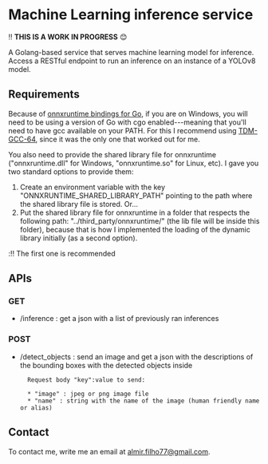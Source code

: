 # Machine Learning inference service

:bangbang: **THIS IS A WORK IN PROGRESS** :blush:

A Golang-based service that serves machine learning model for inference. Access a RESTful endpoint to run an inference on an instance of a YOLOv8 model.

## Requirements

Because of [onnxruntime bindings for Go](https://github.com/yalue/onnxruntime_go), if you are on Windows, you will need to be using a version of Go with cgo enabled---meaning that you'll need to have gcc available on your PATH. For this I recommend using [TDM-GCC-64](https://github.com/jmeubank/tdm-gcc/releases), since it was the only one that worked out for me.

You also need to provide the shared library file for onnxruntime ("onnxruntime.dll" for Windows, "onnxruntime.so" for Linux, etc). I gave you two standard options to provide them:

1. Create an environment variable with the key "ONNXRUNTIME_SHARED_LIBRARY_PATH" pointing to the path where the shared library file is stored. Or...
2. Put the shared library file for onnxruntime in a folder that respects the following path: "../third_party/onnxruntime/" (the lib file will be inside this folder), because that is how I implemented the loading of the dynamic library initially (as a second option).

::bangbang: The first one is recommended

## APIs

### GET

- /inference : get a json with a list of previously ran inferences

### POST

- /detect_objects : send an image and get a json with the descriptions of the bounding boxes with the detected objects inside

        Request body "key":value to send:

        * "image" : jpeg or png image file
        * "name" : string with the name of the image (human friendly name or alias)

## Contact

To contact me, write me an email at <almir.filho77@gmail.com>.
